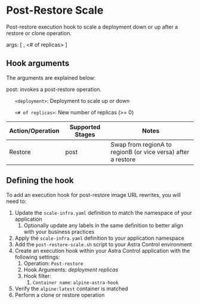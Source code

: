 # Post-Restore Scale

Post-restore execution hook to scale a deployment down or up after a restore or clone operation.

args: [ <deployment>, <# of replicas> ]

## Hook arguments

The arguments are explained below:

post: invokes a post-restore operation.

&nbsp;&nbsp;&nbsp;&nbsp;&nbsp;&nbsp;`<deployment>`: Deployment to scale up or down

&nbsp;&nbsp;&nbsp;&nbsp;&nbsp;&nbsp;`<# of replicas>`: New number of replicas (>= 0) 

| Action/Operation | Supported Stages |                 Notes                                        |
| -----------------|------------------|--------------------------------------------------------------|
| Restore          | post             | Swap from regionA to regionB (or vice versa) after a restore |

## Defining the hook

To add an execution hook for post-restore image URL rewrites, you will need to:

1. Update the `scale-infra.yaml` definition to match the namespace of your application
    1. Optionally update any labels in the same definition to better align with your business practices
1. Apply the `scale-infra.yaml` definition to your application namespace
1. Add the `post-restore-scale.sh` script to your Astra Control environment
1. Create an execution hook within your Astra Control application with the following settings:
    1. Operation: `Post-restore`
    1. Hook Arguments: *deployment* *replicas*
    1. Hook filter:
        1. `Container name`: `alpine-astra-hook`
1. Verify the `alpine:latest` container is matched
1. Perform a clone or restore operation
